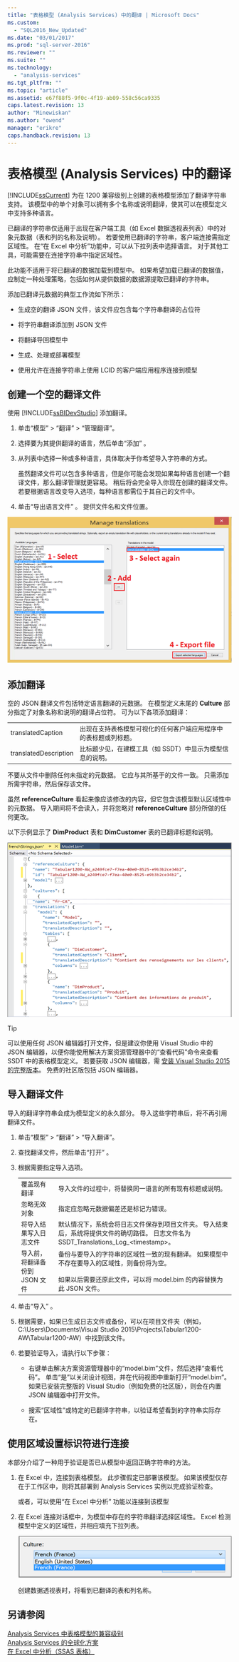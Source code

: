 ```yaml
---
title: "表格模型 (Analysis Services) 中的翻译 | Microsoft Docs"
ms.custom: 
  - "SQL2016_New_Updated"
ms.date: "03/01/2017"
ms.prod: "sql-server-2016"
ms.reviewer: ""
ms.suite: ""
ms.technology: 
  - "analysis-services"
ms.tgt_pltfrm: ""
ms.topic: "article"
ms.assetid: e67f88f5-9f0c-4f19-ab09-558c56ca9335
caps.latest.revision: 13
author: "Minewiskan"
ms.author: "owend"
manager: "erikre"
caps.handback.revision: 13
---
```

# 表格模型 (Analysis Services) 中的翻译
  [!INCLUDE[ssCurrent](../../includes/sscurrent-md.md)] 为在 1200 兼容级别上创建的表格模型添加了翻译字符串支持。 该模型中的单个对象可以拥有多个名称或说明翻译，使其可以在模型定义中支持多种语言。  
  
 已翻译的字符串仅适用于出现在客户端工具（如 Excel 数据透视表列表）中的对象元数据（表和列的名称及说明）。  若要使用已翻译的字符串，客户端连接需指定区域性。 在“在 Excel 中分析”功能中，可以从下拉列表中选择语言。 对于其他工具，可能需要在连接字符串中指定区域性。  
  
 此功能不适用于将已翻译的数据加载到模型中。 如果希望加载已翻译的数据值，应制定一种处理策略，包括如何从提供数据的数据源提取已翻译的字符串。  
  
 添加已翻译元数据的典型工作流如下所示：  
  
-   生成空的翻译 JSON 文件，该文件应包含每个字符串翻译的占位符  
  
-   将字符串翻译添加到 JSON 文件  
  
-   将翻译导回模型中  
  
-   生成、处理或部署模型  
  
-   使用允许在连接字符串上使用 LCID 的客户端应用程序连接到模型  
  
## 创建一个空的翻译文件  
 使用 [!INCLUDE[ssBIDevStudio](../../includes/ssbidevstudio-md.md)] 添加翻译。  
  
1.  单击“模型” > “翻译” > “管理翻译”。  
  
2.  选择要为其提供翻译的语言，然后单击“添加” 。  
  
3.  从列表中选择一种或多种语言，具体取决于你希望导入字符串的方式。  
  
     虽然翻译文件可以包含多种语言，但是你可能会发现如果每种语言创建一个翻译文件，那么翻译管理就更容易。 稍后将会完全导入你现在创建的翻译文件。 若要根据语言改变导入选项，每种语言都需位于其自己的文件中。  
  
4.  单击“导出语言文件” 。  提供文件名和文件位置。  
  
 ![ssas-tabular-translate-export](../../analysis-services/tabular-models/media/ssas-tabular-translate-export.png "ssas-tabular-translate-export")  
  
## 添加翻译  
 空的 JSON 翻译文件包括特定语言翻译的元数据。 在模型定义末尾的 **Culture** 部分指定了对象名称和说明的翻译占位符。 可为以下各项添加翻译：  
  
|||  
|-|-|  
|translatedCaption|出现在支持表格模型可视化的任何客户端应用程序中的表标题或列标题。|  
|translatedDescription|比标题少见，在建模工具（如 SSDT）中显示为模型信息的说明。|  
  
 不要从文件中删除任何未指定的元数据。  它应与其所基于的文件一致。 只需添加所需字符串，然后保存该文件。  
  
 虽然  **referenceCulture** 看起来像应该修改的内容，但它包含该模型默认区域性中的元数据。 导入期间将不会读入，并将忽略对 **referenceCulture** 部分所做的任何更改。  
  
 以下示例显示了 **DimProduct** 表和 **DimCustomer** 表的已翻译标题和说明。  
  
 ![ssas-tabular-translate-json](../../analysis-services/tabular-models/media/ssas-tabular-translate-json.png "ssas-tabular-translate-json")  
  
> [!TIP]  
>  可以使用任何 JSON 编辑器打开文件，但是建议你使用 Visual Studio 中的 JSON 编辑器，以便你能使用解决方案资源管理器中的“查看代码”命令来查看 SSDT 中的表格模型定义。 若要获取 JSON 编辑器，需 [安装 Visual Studio 2015 的完整版本](https://www.visualstudio.com/en-us/downloads/download-visual-studio-vs.aspx)。 免费的社区版包括 JSON 编辑器。  
  
## 导入翻译文件  
 导入的翻译字符串会成为模型定义的永久部分。 导入这些字符串后，将不再引用翻译文件。  
  
1.  单击“模型” > “翻译” > “导入翻译”。  
  
2.  查找翻译文件，然后单击“打开” 。  
  
3.  根据需要指定导入选项。  
  
    |||  
    |-|-|  
    |覆盖现有翻译|导入文件的过程中，将替换同一语言的所有现有标题或说明。|  
    |忽略无效对象|指定应忽略元数据偏差还是标记为错误。|  
    |将导入结果写入日志文件|默认情况下，系统会将日志文件保存到项目文件夹。 导入结束后，系统将提供文件的确切路径。 日志文件名为 SSDT_Translations_Log_\<timestamp>。|  
    |导入前，将翻译备份到 JSON 文件|备份与要导入的字符串的区域性一致的现有翻译。  如果模型中不存在要导入的区域性，则备份将为空。<br /><br /> 如果以后需要还原此文件，可以将 model.bim 的内容替换为此 JSON 文件。|  
  
4.  单击“导入” 。  
  
5.  根据需要，如果已生成日志文件或备份，可以在项目文件夹（例如，C:\Users\Documents\Visual Studio 2015\Projects\Tabular1200-AW\Tabular1200-AW）中找到该文件。  
  
6.  若要验证导入，请执行以下步骤：  
  
    -   右键单击解决方案资源管理器中的“model.bim”文件，然后选择“查看代码”。 单击“是”以关闭设计视图，并在代码视图中重新打开“model.bim”。  如果已安装完整版的 Visual Studio（例如免费的社区版），则会在内置 JSON 编辑器中打开文件。  
  
    -   搜索“区域性”或特定的已翻译字符串，以验证希望看到的字符串实际存在。  
  
## 使用区域设置标识符进行连接  
 本部分介绍了一种用于验证是否已从模型中返回正确字符串的方法。  
  
1.  在 Excel 中，连接到表格模型。 此步骤假定已部署该模型。 如果该模型仅存在于工作区中，则将其部署到 Analysis Services 实例以完成验证检查。  
  
     或者，可以使用“在 Excel 中分析”  功能以连接到该模型  
  
2.  在 Excel 连接对话框中，为模型中存在的字符串翻译选择区域性。 Excel 检测模型中定义的区域性，并相应填充下拉列表。  
  
     ![ssas-tabular-translations-excel](../../analysis-services/tabular-models/media/ssas-tabular-translations-excel.png "ssas-tabular-translations-excel")  
  
     创建数据透视表时，将看到已翻译的表和列名称。  
  
## 另请参阅  
 [Analysis Services 中表格模型的兼容级别](../../analysis-services/tabular-models/compatibility-level-for-tabular-models-in-analysis-services.md)   
 [Analysis Services 的全球化方案](../../analysis-services/globalization-scenarios-for-analysis-services.md)   
 [在 Excel 中分析（SSAS 表格）](../../analysis-services/tabular-models/analyze-in-excel-ssas-tabular.md)  
  
  